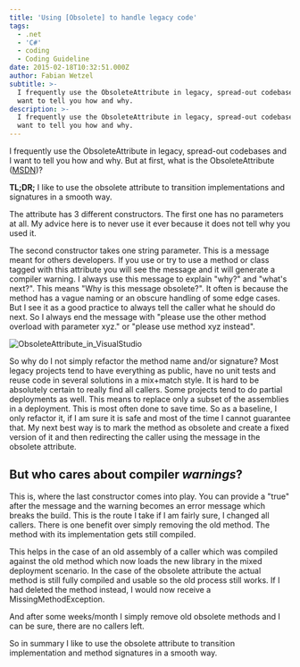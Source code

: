 ```yaml
---
title: 'Using [Obsolete] to handle legacy code'
tags:
  - .net
  - 'C#'
  - coding
  - Coding Guideline
date: 2015-02-18T10:32:51.000Z
author: Fabian Wetzel
subtitle: >-
  I frequently use the ObsoleteAttribute in legacy, spread-out codebases and I
  want to tell you how and why.
description: >-
  I frequently use the ObsoleteAttribute in legacy, spread-out codebases and I
  want to tell you how and why.
---
```


I frequently use the ObsoleteAttribute in legacy, spread-out codebases and I want to tell you how and why. But at first, what is the ObsoleteAttribute ([MSDN](https://msdn.microsoft.com/en-us/library/system.obsoleteattribute(v=vs.110).aspx "ObsoleteAttribute on MSDN"))?

**TL;DR;** I like to use the obsolete attribute to transition implementations and signatures in a smooth way.

The attribute has 3 different constructors. The first one has no parameters at all. My advice here is to never use it ever because it does not tell why you used it.

The second constructor takes one string parameter. This is a message meant for others developers. If you use or try to use a method or class tagged with this attribute you will see the message and it will generate a compiler warning. I always use this message to explain "why?" and "what's next?". This means "Why is this message obsolete?". It often is because the method has a vague naming or an obscure handling of some edge cases. But I see it as a good practice to always tell the caller what he should do next. So I always end the message with "please use the other method overload with parameter xyz." or "please use method xyz instead".

![ObsoleteAttribute_in_VisualStudio](ObsoleteAttribute_in_VisualStudio.png "ObsoleteAttribute_in_VisualStudio")

So why do I not simply refactor the method name and/or signature? Most legacy projects tend to have everything as public, have no unit tests and reuse code in several solutions in a mix+match style. It is hard to be absolutely certain to really find all callers. Some projects tend to do partial deployments as well. This means to replace only a subset of the assemblies in a deployment. This is most often done to save time. So as a baseline, I only refactor it, if I am sure it is safe and most of the time I cannot guarantee that. My next best way is to mark the method as obsolete and create a fixed version of it and then redirecting the caller using the message in the obsolete attribute.

## But who cares about compiler _warnings_?

This is, where the last constructor comes into play. You can provide a "true" after the message and the warning becomes an error message which breaks the build. This is the route I take if I am fairly sure, I changed all callers. There is one benefit over simply removing the old method. The method with its implementation gets still compiled.  

This helps in the case of an old assembly of a caller which was compiled against the old method which now loads the new library in the mixed deployment scenario. In the case of the obsolete attribute the actual method is still fully compiled and usable so the old process still works. If I had deleted the method instead, I would now receive a MissingMethodException.

And after some weeks/month I simply remove old obsolete methods and I can be sure, there are no callers left.

So in summary I like to use the obsolete attribute to transition implementation and method signatures in a smooth way.

